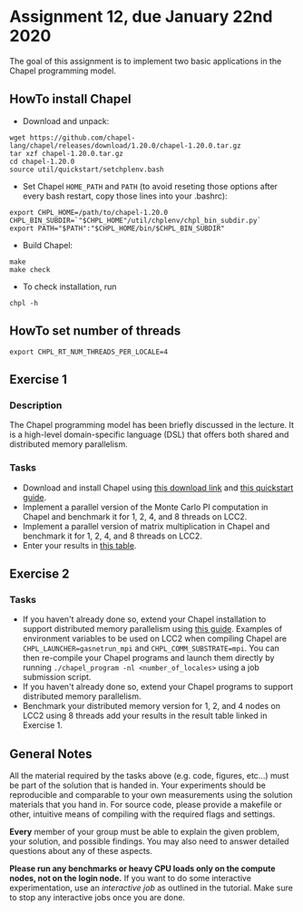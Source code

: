 # Assignment 12, due January 22nd 2020

The goal of this assignment is to implement two basic applications in the Chapel programming model.

## HowTo install Chapel

* Download and unpack:
```
wget https://github.com/chapel-lang/chapel/releases/download/1.20.0/chapel-1.20.0.tar.gz
tar xzf chapel-1.20.0.tar.gz
cd chapel-1.20.0
source util/quickstart/setchplenv.bash
```

* Set Chapel `HOME_PATH` and `PATH` (to avoid reseting those options after every bash restart, copy those lines into your .bashrc):
```
export CHPL_HOME=/path/to/chapel-1.20.0
CHPL_BIN_SUBDIR=`"$CHPL_HOME"/util/chplenv/chpl_bin_subdir.py`
export PATH="$PATH":"$CHPL_HOME/bin/$CHPL_BIN_SUBDIR"
```

* Build Chapel:
```
make
make check
```


* To check installation, run
```
chpl -h
```

## HowTo set number of threads

```
export CHPL_RT_NUM_THREADS_PER_LOCALE=4
```


## Exercise 1

### Description

The Chapel programming model has been briefly discussed in the lecture. It is a high-level domain-specific language (DSL) that offers both shared and distributed memory parallelism.

### Tasks

- Download and install Chapel using [this download link](https://chapel-lang.org/download.html) and [this quickstart guide](https://chapel-lang.org/docs/usingchapel/QUICKSTART.html).
- Implement a parallel version of the Monte Carlo PI computation in Chapel and benchmark it for 1, 2, 4, and 8 threads on LCC2.
- Implement a parallel version of matrix multiplication in Chapel and benchmark it for 1, 2, 4, and 8 threads on LCC2.
- Enter your results in [this table](https://docs.google.com/spreadsheets/d/1Xklv7YoOBet34Q82SfKXc7K_bv_6E43UlxSStN7RDuc/edit?usp=sharing).

## Exercise 2

### Tasks

- If you haven't already done so, extend your Chapel installation to support distributed memory parallelism using [this guide](https://chapel-lang.org/docs/usingchapel/multilocale.html#readme-multilocale). Examples of environment variables to be used on LCC2 when compiling Chapel are `CHPL_LAUNCHER=gasnetrun_mpi` and `CHPL_COMM_SUBSTRATE=mpi`. You can then re-compile your Chapel programs and launch them directly by running `./chapel_program -nl <number_of_locales>` using a job submission script.
- If you haven't already done so, extend your Chapel programs to support distributed memory parallelism.
- Benchmark your distributed memory version for 1, 2, and 4 nodes on LCC2 using 8 threads add your results in the result table linked in Exercise 1.

## General Notes

All the material required by the tasks above (e.g. code, figures, etc...) must be part of the solution that is handed in. Your experiments should be reproducible and comparable to your own measurements using the solution materials that you hand in. For source code, please provide a makefile or other, intuitive means of compiling with the required flags and settings.

**Every** member of your group must be able to explain the given problem, your solution, and possible findings. You may also need to answer detailed questions about any of these aspects.

**Please run any benchmarks or heavy CPU loads only on the compute nodes, not on the login node.**
If you want to do some interactive experimentation, use an *interactive job* as outlined in the tutorial. Make sure to stop any interactive jobs once you are done.
